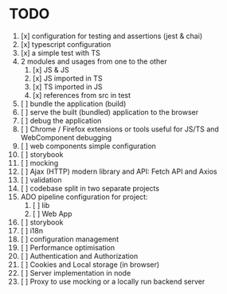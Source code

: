# TODO

1. [x] configuration for testing and assertions (jest & chai)
2. [x] typescript configuration
3. [x] a simple test with TS
4. 2 modules and usages from one to the other
   1. [x] JS & JS
   2. [x] JS imported in TS
   3. [x] TS imported in JS
   4. [x] references from src in test
5. [ ] bundle the application (build)
6. [ ] serve the built (bundled) application to the browser
7. [ ] debug the application
8. [ ] Chrome / Firefox extensions or tools useful for JS/TS and WebComponent debugging
9. [ ] web components simple configuration
10. [ ] storybook
11. [ ] mocking
12. [ ] Ajax (HTTP) modern library and API: Fetch API and Axios
13. [ ] validation
14. [ ] codebase split in two separate projects
15. ADO pipeline configuration for project:
    1. [ ] lib
    2. [ ] Web App
16. [ ] storybook
17. [ ] i18n
18. [ ] configuration management
19. [ ] Performance optimisation
20. [ ] Authentication and Authorization
21. [ ] Cookies and Local storage (in browser)
22. [ ] Server implementation in node
23. [ ] Proxy to use mocking or a locally run backend server
